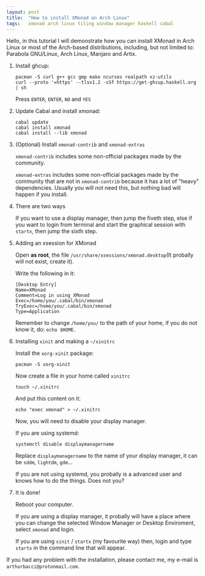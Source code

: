 ```yaml
---
layout: post
title:  "How to install XMonad on Arch Linux"
tags:   xmonad arch linux tiling window manager haskell cabal
---
```


Hello, in this tutorial I will demonstrate how you can install XMonad in Arch Linux or most of the Arch-based distributions, including, but not limited to: Parabola GNU/Linux, Arch Linux, Manjaro and Artix.

<!--more-->

1. Install ghcup:

	```			
	pacman -S curl g++ gcc gmp make ncurses realpath xz-utils
	curl --proto '=https' --tlsv1.2 -sSf https://get-ghcup.haskell.org | sh
	```

	Press `ENTER`,  `ENTER`,  `NO` and  `YES`

2. Update Cabal and install xmonad:

	```
	cabal update
	cabal install xmonad
	cabal install --lib xmonad
	```

3. (Optional) Install `xmonad-contrib` and `xmonad-extras`

	`xmonad-contrib` includes some non-official packages made by the community.
	
	`xmonad-extras` includes some non-official packages made by the community that are not in `xmonad-contrib` because it has a lot of "heavy" dependencies. Usually you will not need this, but nothing bad will happen if you install.

4. There are two ways

	If you want to use a display manager, then jump the fiveth step, else if you want to login from terminal and start the graphical session with `startx`, then jump the sixth step.
	
5. Adding an xsession for XMonad

	Open **as root**, the file `/usr/share/xsessions/xmonad.desktop`(It probally will not exist, create it).
	
	Write the following in it:
	
	```
	[Desktop Entry]
	Name=XMonad
	Comment=Log in using XMonad
	Exec=/home/you/.cabal/bin/xmonad
	TryExec=/home/you/.cabal/bin/xmonad
	Type=Application
	```
	
	Remember to change `/home/you/` to the path of your home, if you do not know it, do: `echo $HOME`.
	
	
6. Installing `xinit` and making a `~/xinitrc`

	Install the `xorg-xinit` package:

	```
	pacman -S xorg-xinit
	```
	
	Now create a file in your home called `xinitrc`
	
	```
	touch ~/.xinitrc
	```
	
	And put this content on it:
	
	```
	echo "exec xmonad" > ~/.xinitrc
	```
	
	Now, you will need to disable your display manager.
	
	If you are using systemd:
	
	```
	systemctl disable displaymanagername
	```
	
	Replace `displaymanagername` to the name of your display manager, it can be `sddm`, `lightdm`, `gdm`...
	
	If you are not using systemd, you probally is a advanced user and knows how to do the things. Does not you?
	
7. It is done!

	Reboot your computer.
	
	If you are using a display manager, it probally will have a place where you can change the selected Window Manager or Desktop Enviroment, select `xmonad` and login.
	
	If you are using `xinit` / `startx` (my favourite way) then, login and type `startx` in the command line that will appear.
	
	
If you had any problem with the installation, please contact me, my e-mail is `arthurbacci@protonmail.com`.
	
